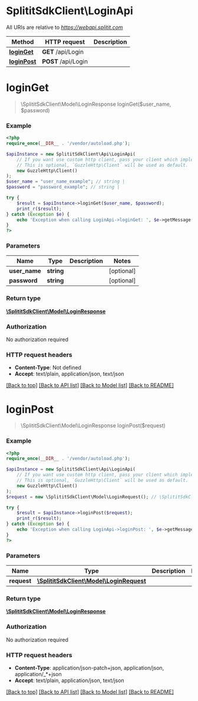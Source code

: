 # SplititSdkClient\LoginApi

All URIs are relative to *https://webapi.splitit.com*

Method | HTTP request | Description
------------- | ------------- | -------------
[**loginGet**](LoginApi.md#loginGet) | **GET** /api/Login | 
[**loginPost**](LoginApi.md#loginPost) | **POST** /api/Login | 


# **loginGet**
> \SplititSdkClient\Model\LoginResponse loginGet($user_name, $password)



### Example
```php
<?php
require_once(__DIR__ . '/vendor/autoload.php');

$apiInstance = new SplititSdkClient\Api\LoginApi(
    // If you want use custom http client, pass your client which implements `GuzzleHttp\ClientInterface`.
    // This is optional, `GuzzleHttp\Client` will be used as default.
    new GuzzleHttp\Client()
);
$user_name = "user_name_example"; // string | 
$password = "password_example"; // string | 

try {
    $result = $apiInstance->loginGet($user_name, $password);
    print_r($result);
} catch (Exception $e) {
    echo 'Exception when calling LoginApi->loginGet: ', $e->getMessage(), PHP_EOL;
}
?>
```

### Parameters

Name | Type | Description  | Notes
------------- | ------------- | ------------- | -------------
 **user_name** | **string**|  | [optional]
 **password** | **string**|  | [optional]

### Return type

[**\SplititSdkClient\Model\LoginResponse**](../Model/LoginResponse.md)

### Authorization

No authorization required

### HTTP request headers

 - **Content-Type**: Not defined
 - **Accept**: text/plain, application/json, text/json

[[Back to top]](#) [[Back to API list]](../../README.md#documentation-for-api-endpoints) [[Back to Model list]](../../README.md#documentation-for-models) [[Back to README]](../../README.md)

# **loginPost**
> \SplititSdkClient\Model\LoginResponse loginPost($request)



### Example
```php
<?php
require_once(__DIR__ . '/vendor/autoload.php');

$apiInstance = new SplititSdkClient\Api\LoginApi(
    // If you want use custom http client, pass your client which implements `GuzzleHttp\ClientInterface`.
    // This is optional, `GuzzleHttp\Client` will be used as default.
    new GuzzleHttp\Client()
);
$request = new \SplititSdkClient\Model\LoginRequest(); // \SplititSdkClient\Model\LoginRequest | 

try {
    $result = $apiInstance->loginPost($request);
    print_r($result);
} catch (Exception $e) {
    echo 'Exception when calling LoginApi->loginPost: ', $e->getMessage(), PHP_EOL;
}
?>
```

### Parameters

Name | Type | Description  | Notes
------------- | ------------- | ------------- | -------------
 **request** | [**\SplititSdkClient\Model\LoginRequest**](../Model/LoginRequest.md)|  |

### Return type

[**\SplititSdkClient\Model\LoginResponse**](../Model/LoginResponse.md)

### Authorization

No authorization required

### HTTP request headers

 - **Content-Type**: application/json-patch+json, application/json, application/_*+json
 - **Accept**: text/plain, application/json, text/json

[[Back to top]](#) [[Back to API list]](../../README.md#documentation-for-api-endpoints) [[Back to Model list]](../../README.md#documentation-for-models) [[Back to README]](../../README.md)

